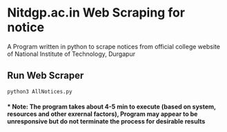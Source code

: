 # Nitdgp.ac.in Web Scraping for notice

A Program written in python to scrape notices from official college website of National Institute of Technology, Durgapur

## Run Web Scraper
```
python3 AllNotices.py

```

#### * Note: The program takes about 4-5 min to execute (based on system, resources and other exrernal factors), Program may appear to be unresponsive but do not terminate the process for desirable results
